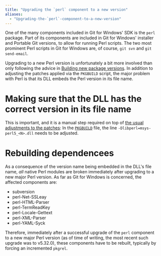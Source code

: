 ```yaml
---
title: "Upgrading the `perl` component to a new version"
aliases:
  - "Upgrading-the-`perl`-component-to-a-new-version"
---
```

One of the many components included in Git for Windows' SDK is the `perl` package. Part of its components are included in Git for Windows' installer and Portable Git versions, to allow for running Perl scripts. The two most prominent Perl scripts in Git for Windows are, of course, `git svn` and `git send-email`.

Upgrading to a new Perl version is unfortunately a bit more involved than only following the advice in [Building new package versions](Building-new-package-versions). In addition to adjusting the patches applied via the `PKGBUILD` script, the major problem with Perl is that its DLL embeds the Perl version in its file name.

# Making sure that the DLL has the correct version in its file name

This is important, and it is a manual step required on top of [the usual adjustments to the patches](https://github.com/git-for-windows/git/wiki/Building-new-package-versions#adjusting-patches-when-they-no-longer-apply-to-new-versions): In the [`PKGBUILD`](https://github.com/msys2/MSYS2-packages/blob/HEAD/perl/PKGBUILD) file, the line `-Dlibperl=msys-perl5_<N>.dll` needs to be adjusted.

# Rebuilding dependencees

As a consequence of the version name being embedded in the DLL's file name, _all_ native Perl modules are broken immediately after upgrading to a new major Perl version. As far as Git for Windows is concerned, the affected components are:

- subversion
- perl-Net-SSLeay
- perl-HTML-Parser
- perl-TermReadKey
- perl-Locale-Gettext
- perl-XML-Parser
- perl-YAML-Syck

Therefore, immediately after a successful upgrade of the `perl` component to a new major Perl version (as of time of writing, the most recent such upgrade was to v5.32.0), these components have to be rebuilt, typically by forcing an incremented `pkgrel`.